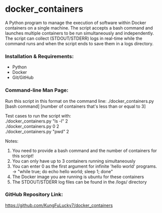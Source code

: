 # docker_containers
A Python program to manage the execution of software within Docker containers on a single machine. The script accepts a bash command and launches multiple containers to be run simultaneously and independently. The script can collect (STDOUT/STDERR) logs in real-time while the command runs and when the script ends to save them in a logs directory.

### Installation & Requirements:
* Python
* Docker
* Git/GitHub

### Command-line Man Page:
Run this script in this format on the command line:
./docker_containers.py [bash command] [number of containers that's less than or equal to 3]

Test cases to run the script with:<br />
./docker_containers.py "ls -l" 2<br />
./docker_containers.py 0 2<br />
./docker_containers.py "pwd" 2

Notes:
1. You need to provide a bash command and the number of containers for this script!
2. You can only have up to 3 containers running simultaneously
3. You can enter 0 as the first argument for infinite 'hello world' programs. ->  "while true; do echo hello world; sleep 1; done"
4. The Docker image you are running is ubuntu for these containers
5. The STDOUT/STDERR log files can be found in the /logs/ directory

### GitHub Repository Link:
https://github.com/KungFuLucky7/docker_containers
